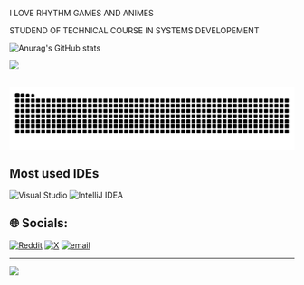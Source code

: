 

I LOVE RHYTHM GAMES AND ANIMES

STUDEND OF TECHNICAL COURSE IN SYSTEMS DEVELOPEMENT

![Anurag's GitHub stats](https://github-readme-stats.vercel.app/api?username=Hanayuuki0110&theme=material-palenight&show_icons=true)

![](https://github-readme-stats.vercel.app/api/top-langs/?username=Hanayuuki0110&theme=material-palenight&hide_border=false&include_all_commits=false&count_private=false&layout=compact)

##

<picture align="center">
  <source media="(prefers-color-scheme: dark)" srcset="https://raw.githubusercontent.com/Hanayuuki0110/Hanayuuki0110/output/github-contribution-grid-snake-dark.svg">
  <source media="(prefers-color-scheme: light)" srcset="https://raw.githubusercontent.comHanayuuki0110/Hanayuuki0110/output/github-contribution-grid-snake-dark.svg">
  <img align="center" alt="github contribution grid snake animation" src="https://raw.githubusercontent.com/Hanayuuki0110/Hanayuuki0110/output/github-contribution-grid-snake.svg">
</picture>

## Most used IDEs
![Visual Studio](https://img.shields.io/badge/Visual%20Studio-5C2D91.svg?style=for-the-badge&logo=visual-studio&logoColor=white)
![IntelliJ IDEA](https://img.shields.io/badge/IntelliJIDEA-000000.svg?style=for-the-badge&logo=intellij-idea&logoColor=white)

## 🌐 Socials:
[![Reddit](https://img.shields.io/badge/Reddit-%23FF4500.svg?logo=Reddit&logoColor=white)](https://reddit.com/user/u/Hana0110) [![X](https://img.shields.io/badge/X-black.svg?logo=X&logoColor=white)](https://x.com/@hanayuuki0110) [![email](https://img.shields.io/badge/Email-D14836?logo=gmail&logoColor=white)](mailto:hanayuuki0110@gmail.com) 


---
[![](https://visitcount.itsvg.in/api?id=Hanayuuki0110&icon=0&color=0)](https://visitcount.itsvg.in)

<!-- Proudly created with GPRM ( https://gprm.itsvg.in ) -->
